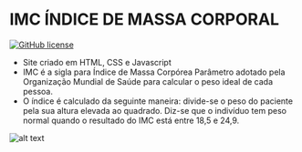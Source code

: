 # IMC  ÍNDICE DE MASSA CORPORAL
[![GitHub license](https://img.shields.io/github/license/lucasdias87/Site-IMC-?style=for-the-badge)](https://github.com/lucasdias87/Site-IMC-/blob/main/LICENSE)

- Site criado em HTML, CSS e Javascript
- IMC é a sigla para Índice de Massa Corpórea
Parâmetro adotado pela Organização Mundial de Saúde para calcular o peso ideal de cada pessoa.
- O índice é calculado da seguinte maneira: divide-se o peso do paciente pela sua altura elevada ao quadrado.
Diz-se que o indivíduo tem peso normal quando o resultado do IMC está entre 18,5 e 24,9.

![alt text](https://github.com/lucasdias87/Site-IMC-/blob/main/img/simplescreenrecorder-2022-04-03_16.25.14.gif)
